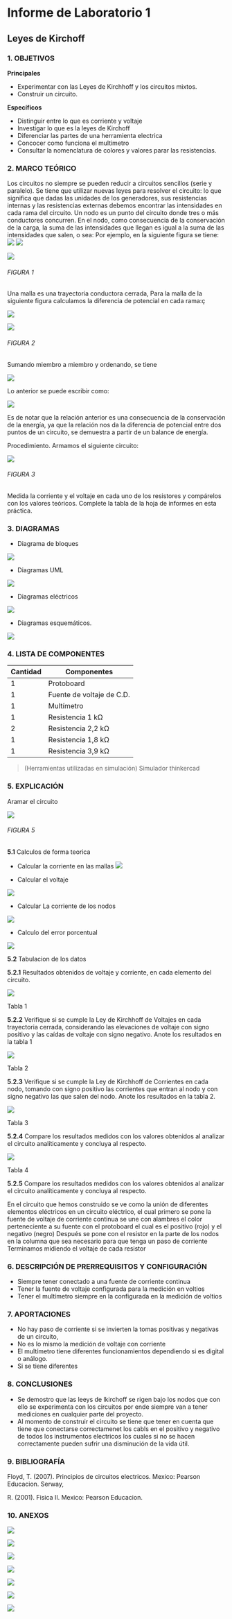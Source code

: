 # Informe de Laboratorio 1
## Leyes de Kirchoff
### 1.	OBJETIVOS

**Principales**

 -	Experimentar con las Leyes de Kirchhoff y los circuitos mixtos.
 - Construir un circuito.

**Específicos**

- Distinguir entre lo que es corriente y voltaje
- Investigar lo que es la leyes de Kirchoff
- Diferenciar las partes de una herramienta electrica
- Concocer como funciona el multimetro
- Consultar la nomenclatura de colores y valores parar las resistencias.

### 2.	MARCO TEÓRICO 
Los circuitos no siempre se pueden reducir a circuitos sencillos (serie y paralelo). Se tiene que utilizar nuevas leyes para resolver el circuito: lo que significa que dadas las unidades de los generadores, sus resistencias internas y las resistencias externas debemos encontrar las intensidades en cada rama del circuito. 
Un nodo es un punto del circuito donde tres o más conductores concurren. En el nodo, como consecuencia de la conservación de la carga, la suma de las intensidades que llegan es igual a la suma de las intensidades que salen, o sea:
Por ejemplo, en la siguiente figura se tiene:  
![](https://github.com/SanchezMaiAndresSebastian/Informe-laboratorio/blob/main/Fotos/1.png)
![](https://github.com/SanchezMaiAndresSebastian/Informe-laboratorio/blob/main/Fotos/2.png) 

![](https://github.com/SanchezMaiAndresSebastian/Informe-laboratorio/blob/main/Fotos/3.png)

###### _FIGURA 1_

Una malla  es una trayectoria conductora cerrada, Para la malla de la siguiente figura calculamos la diferencia de potencial en cada rama:ç


![](https://github.com/SanchezMaiAndresSebastian/Informe-laboratorio/blob/main/Fotos/4.png)

![](https://github.com/SanchezMaiAndresSebastian/Informe-laboratorio/blob/main/Fotos/5.png)

###### _FIGURA 2_

Sumando miembro a miembro y ordenando, se tiene    

![](https://github.com/SanchezMaiAndresSebastian/Informe-laboratorio/blob/main/Fotos/6.png)

Lo anterior se puede escribir como:       

![](https://github.com/SanchezMaiAndresSebastian/Informe-laboratorio/blob/main/Fotos/7.png)

Es de notar que la relación anterior es una consecuencia de la conservación de la energía, ya que la relación nos da la diferencia de potencial entre dos puntos de un circuito, se demuestra a partir de un balance de energía.

Procedimiento.
Armamos el siguiente circuito:

![](https://github.com/SanchezMaiAndresSebastian/Informe-laboratorio/blob/main/Fotos/8.png)

###### _FIGURA 3_

Medida la corriente y el voltaje en cada uno de los resistores y compárelos con los valores teóricos. Complete la tabla de la hoja de informes en esta práctica.
### 3.	DIAGRAMAS

- Diagrama de bloques

![](https://github.com/SanchezMaiAndresSebastian/Informe-laboratorio/blob/main/Fotos/9.png)

- Diagramas UML

![](https://github.com/SanchezMaiAndresSebastian/Informe-laboratorio/blob/main/Fotos/10.png)

- Diagramas eléctricos

![](https://github.com/SanchezMaiAndresSebastian/Informe-laboratorio/blob/main/Fotos/11.png)
 
 - Diagramas esquemáticos.

![](https://github.com/SanchezMaiAndresSebastian/Informe-laboratorio/blob/main/Fotos/12.png) 

### 4.	LISTA DE COMPONENTES

| Cantidad | Componentes | 
| -------- | ----------- | 
| 1 |Protoboard | 
| 1 |Fuente de voltaje de C.D. | 
| 1 |Multímetro | 
| 1 |Resistencia 1 kΩ | 
| 2 |Resistencia 2,2 kΩ | 
| 1 |Resistencia 1,8 kΩ | 
| 1 |Resistencia 3,9 kΩ | 
 
> (Herramientas utilizadas en simulación) 
> Simulador thinkercad


### 5.	EXPLICACIÓN
Aramar el circuito

![](https://github.com/SanchezMaiAndresSebastian/Informe-laboratorio/blob/main/Fotos/13.png) 

###### _FIGURA 5_

__5.1__ Calculos de forma teorica

- Calcular la corriente en las mallas
![](https://github.com/SanchezMaiAndresSebastian/Informe-laboratorio/blob/main/Fotos/14.png) 

- Calcular el voltaje 

![](https://github.com/SanchezMaiAndresSebastian/Informe-laboratorio/blob/main/Fotos/15.png)

- Calcular La corriente de los nodos

![](https://github.com/SanchezMaiAndresSebastian/Informe-laboratorio/blob/main/Fotos/16.png) 

- Calculo del error porcentual

![](https://github.com/SanchezMaiAndresSebastian/Informe-laboratorio/blob/main/Fotos/17.png) 

__5.2__ Tabulacion de los datos

__5.2.1__ Resultados obtenidos de voltaje y corriente, en cada elemento del circuito. 

![](https://github.com/SanchezMaiAndresSebastian/Informe-laboratorio/blob/main/Fotos/18.png) 

Tabla 1

__5.2.2__ Verifique si se cumple la Ley de Kirchhoff de Voltajes en cada trayectoria cerrada,
considerando las elevaciones de voltaje con signo positivo y las caídas de voltaje con
signo negativo. Anote los resultados en la tabla 1

![](https://github.com/SanchezMaiAndresSebastian/Informe-laboratorio/blob/main/Fotos/19.png) 

Tabla 2

__5.2.3__ Verifique si se cumple la Ley de Kirchhoff de Corrientes en cada nodo, tomando
con signo positivo las corrientes que entran al nodo y con signo negativo las que salen
del nodo. Anote los resultados en la tabla 2.

![](https://github.com/SanchezMaiAndresSebastian/Informe-laboratorio/blob/main/Fotos/20.png) 

Tabla 3

__5.2.4__ Compare los resultados medidos con los valores obtenidos al analizar el circuito
analíticamente y concluya al respecto.

![](https://github.com/SanchezMaiAndresSebastian/Informe-laboratorio/blob/main/Fotos/21.png) 

Tabla 4

__5.2.5__ Compare los resultados medidos con los valores obtenidos al analizar el circuito
analíticamente y concluya al respecto.



En el circuito que hemos construido se ve como la unión de diferentes elementos eléctricos en un circuito eléctrico, el cual primero se pone la fuente de voltaje de corriente continua se une con alambres el color perteneciente a su fuente con el protoboard el cual es el positivo (rojo) y el negativo (negro)
Después se pone con el resistor en la parte de los nodos en la columna que sea necesario para que tenga un paso de corriente
Terminamos midiendo el voltaje de cada resistor 

### 6.	 DESCRIPCIÓN DE PRERREQUISITOS Y CONFIGURACIÓN

 - Siempre tener conectado a una fuente de corriente continua
 - Tener la fuente de voltaje configurada para la medición en voltios
 - Tener el multímetro siempre en la configurada en la medición de voltios 
 
### 7.	APORTACIONES

 - No hay paso de corriente si se invierten la tomas positivas y negativas de un circuito,
 - No es lo mismo la medición de voltaje con corriente 
 - El multímetro tiene diferentes funcionamientos dependiendo si es digital o análogo.
 - Si se tiene diferentes 
 
### 8.	CONCLUSIONES
 - Se demostro que las leeys de lkirchoff se rigen bajo los nodos que con ello se experimenta con los circuitos por ende siempre van a tener mediciones en cualquier parte del proyecto.
 - Al momento de construir el circuito se tiene que tener en cuenta que tiene que conectarse correctamenet los cabls en el positivo y negativo de todos los instrumentos electricos los cuales si no se hacen correctamente pueden sufrir una disminución de la vida útil.


### 9.	BIBLIOGRAFÍA

Floyd, T. (2007). Principios de circuitos electricos. Mexico: Pearson Educacion. Serway,

R. (2001). Fisica II. Mexico: Pearson Educacion.
### 10.	 ANEXOS


![](https://github.com/SanchezMaiAndresSebastian/Informe-laboratorio/blob/main/Fotos/22.png)

![](https://github.com/SanchezMaiAndresSebastian/Informe-laboratorio/blob/main/Fotos/23.png)

![](https://github.com/SanchezMaiAndresSebastian/Informe-laboratorio/blob/main/Fotos/24.png)

![](https://github.com/SanchezMaiAndresSebastian/Informe-laboratorio/blob/main/Fotos/25.png)

![](https://github.com/SanchezMaiAndresSebastian/Informe-laboratorio/blob/main/Fotos/26.png)

![](https://github.com/SanchezMaiAndresSebastian/Informe-laboratorio/blob/main/Fotos/28.png)

![](https://github.com/SanchezMaiAndresSebastian/Informe-laboratorio/blob/main/Fotos/29.png)

